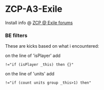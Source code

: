 # ZCP-A3-Exile

Install info @ [ZCP @ Exile forums](https://www.exilemod.com)



### BE filters

These are kicks based on what i encountered:

on the line of 'isPlayer' add
```
!="if (isPlayer _this) then {}"
```

on the line of 'units' add
```
!="if (count units group _this>1) then"
```
